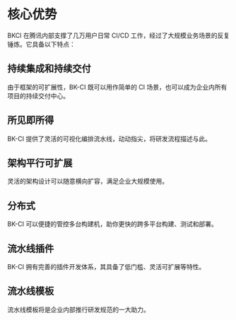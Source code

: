 # 核心优势

BKCI 在腾讯内部支撑了几万用户日常 CI/CD 工作，经过了大规模业务场景的反复锤炼。它具备以下特点：

## 持续集成和持续交付

由于框架的可扩展性，BK-CI 既可以用作简单的 CI 场景，也可以成为企业内所有项目的持续交付中心。

## 所见即所得

BK-CI 提供了灵活的可视化编排流水线，动动指尖，将研发流程描述与此。

## 架构平行可扩展

灵活的架构设计可以随意横向扩容，满足企业大规模使用。

## 分布式

BK-CI 可以便捷的管控多台构建机，助你更快的跨多平台构建、测试和部署。

## 流水线插件

BK-CI 拥有完善的插件开发体系，其具备了低门槛、灵活可扩展等特性。

## 流水线模板

流水线模板将是企业内部推行研发规范的一大助力。
